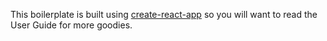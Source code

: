 This boilerplate is built using [create-react-app](https://github.com/facebook/create-react-app) so you will want to read the User Guide for more goodies.
